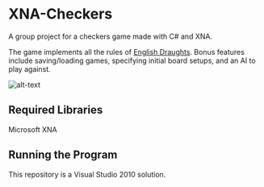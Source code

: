 # XNA-Checkers
A group project for a checkers game made with C# and XNA.

The game implements all the rules of [English Draughts](http://en.wikipedia.org/wiki/English_draughts).
Bonus features include saving/loading games, specifying initial board setups, and an AI to play against.

![alt-text](http://i.imgur.com/BPAwmQR.png "Checkers")

Required Libraries
---
Microsoft XNA

Running the Program
---
This repository is a Visual Studio 2010 solution.
